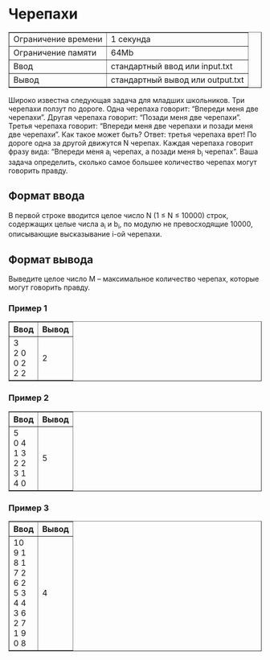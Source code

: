 <h1 class="title">Черепахи</h1>

<table class="test-description" border="1" style="border-collapse:collapse;" cellpadding="5">
	<tbody>
		<tr>
			<td>Ограничение времени</td>
			<td>1 секунда</td>
		<tr>
			<td>Ограничение памяти</td>
            <td>64Mb</td>
		</tr>
		<tr>
			<td>Ввод</td>
            <td>стандартный ввод или input.txt</td>
		</tr>
		<tr>
			<td>Вывод</td>
            <td>стандартный вывод или output.txt</td>
		</tr>
	</tbody>
</table>
<p>Широко известна следующая задача для младших школьников. Три черепахи ползут по дороге. Одна черепаха говорит: “Впереди меня две черепахи”. Другая черепаха говорит: “Позади меня две черепахи”. Третья черепаха говорит: “Впереди меня две черепахи и позади меня две черепахи”. Как такое может быть? Ответ: третья черепаха врет! По дороге одна за другой движутся N черепах. Каждая черепаха говорит фразу вида: “Впереди меня a<sub>i</sub> черепах, а позади меня b<sub>i</sub> черепах”. Ваша задача определить, сколько самое большее количество черепах могут говорить правду.</p>

<h2>Формат ввода</h2>
<p>В первой строке вводится целое число N (1 ≤ N ≤ 10000) строк, содержащих целые числа a<sub>i</sub> и b<sub>i</sub>, по модулю не превосходящие 10000, описывающие высказывание i-ой черепахи.</p>

<h2>Формат вывода</h2>
<p>Выведите целое число M – максимальное количество черепах, которые могут говорить правду.</p>

<h3>Пример 1</h3>
<table class="in-out" border="1" style="border-collapse:collapse;" cellpadding="5">
      <thead>
         <tr>
            <th>Ввод</th>
            <th>Вывод</th>
         </tr>
      </thead>
	<tbody>
		<tr>
			<td>3
                <br>2 0
                <br>0 2
                <br>2 2</td>
			<td>2</td>
		</tr>
	</tbody>
</table>
<h3>Пример 2</h3>
<table class="in-out" border="1" style="border-collapse:collapse;" cellpadding="5">
      <thead>
         <tr>
            <th>Ввод</th>
            <th>Вывод</th>
         </tr>
      </thead>
	<tbody>
		<tr>
			<td>5
                <br>0 4
                <br>1 3
                <br>2 2
                <br>3 1
                <br>4 0</td>
			<td>5</td>
		</tr>
	</tbody>
</table>
<h3>Пример 3</h3>
<table class="in-out" border="1" style="border-collapse:collapse;" cellpadding="5">
      <thead>
         <tr>
            <th>Ввод</th>
            <th>Вывод</th>
         </tr>
      </thead>
	<tbody>
		<tr>
			<td>10
                <br>9 1
                <br>8 1
                <br>7 2
                <br>6 2
                <br>5 3
                <br>4 4
                <br>3 6
                <br>2 7
                <br>1 9
                <br>0 8</td>
			<td>4</td>
		</tr>
	</tbody>
</table>